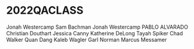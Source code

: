 # 2022QACLASS
Jonah Westercamp 
Sam Bachman 
Jonah Westercamp 
PABLO ALVARADO 
Christian Douthart 
Jessica Canny 
Katherine DeLong 
Tayah Spiker 
Chad Walker
Quan Dang
Kaleb Wagler
Garl Norman
Marcus Messamer
